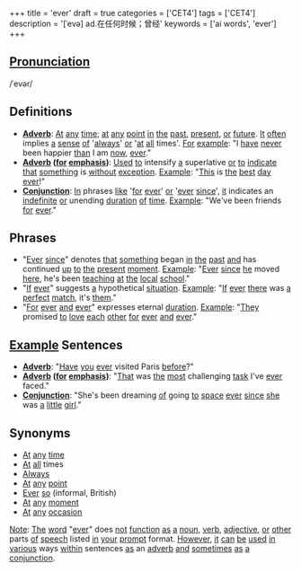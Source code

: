 +++
title = 'ever'
draft = true
categories = ['CET4']
tags = ['CET4']
description = '[ˈevə] ad.在任何时候；曾经'
keywords = ['ai words', 'ever']
+++

## [Pronunciation](/post/pronunciation/)
/ˈevər/

## Definitions
- **[Adverb](/post/adverb/)**: [At](/post/at/) [any](/post/any/) [time](/post/time/); [at](/post/at/) [any](/post/any/) [point](/post/point/) [in](/post/in/) [the](/post/the/) [past](/post/past/), [present](/post/present/), [or](/post/or/) [future](/post/future/). [It](/post/it/) [often](/post/often/) implies [a](/post/a/) [sense](/post/sense/) [of](/post/of/) '[always](/post/always/)' [or](/post/or/) '[at](/post/at/) [all](/post/all/) times'. [For](/post/for/) [example](/post/example/): "I [have](/post/have/) [never](/post/never/) been happier [than](/post/than/) I am [now](/post/now/), [ever](/post/ever/)."
- **[Adverb](/post/adverb/) ([for](/post/for/) [emphasis](/post/emphasis/))**: [Used](/post/used/) [to](/post/to/) intensify [a](/post/a/) superlative [or](/post/or/) [to](/post/to/) [indicate](/post/indicate/) [that](/post/that/) [something](/post/something/) is [without](/post/without/) [exception](/post/exception/). [Example](/post/example/): "[This](/post/this/) is [the](/post/the/) [best](/post/best/) [day](/post/day/) [ever](/post/ever/)!"
- **[Conjunction](/post/conjunction/)**: [In](/post/in/) phrases [like](/post/like/) '[for](/post/for/) [ever](/post/ever/)' [or](/post/or/) '[ever](/post/ever/) [since](/post/since/)', [it](/post/it/) indicates an [indefinite](/post/indefinite/) [or](/post/or/) unending [duration](/post/duration/) [of](/post/of/) [time](/post/time/). [Example](/post/example/): "We've been friends [for](/post/for/) [ever](/post/ever/)."

## Phrases
- "[Ever](/post/ever/) [since](/post/since/)" denotes [that](/post/that/) [something](/post/something/) began [in](/post/in/) [the](/post/the/) [past](/post/past/) [and](/post/and/) has continued [up](/post/up/) [to](/post/to/) [the](/post/the/) [present](/post/present/) [moment](/post/moment/). [Example](/post/example/): "[Ever](/post/ever/) [since](/post/since/) [he](/post/he/) moved [here](/post/here/), he's been [teaching](/post/teaching/) [at](/post/at/) [the](/post/the/) [local](/post/local/) [school](/post/school/)."
- "[If](/post/if/) [ever](/post/ever/)" suggests [a](/post/a/) hypothetical [situation](/post/situation/). [Example](/post/example/): "[If](/post/if/) [ever](/post/ever/) [there](/post/there/) was [a](/post/a/) [perfect](/post/perfect/) [match](/post/match/), it's [them](/post/them/)."
- "[For](/post/for/) [ever](/post/ever/) [and](/post/and/) [ever](/post/ever/)" expresses eternal [duration](/post/duration/). [Example](/post/example/): "[They](/post/they/) promised [to](/post/to/) [love](/post/love/) [each](/post/each/) [other](/post/other/) [for](/post/for/) [ever](/post/ever/) [and](/post/and/) [ever](/post/ever/)."

## [Example](/post/example/) Sentences
- **[Adverb](/post/adverb/)**: "[Have](/post/have/) [you](/post/you/) [ever](/post/ever/) visited Paris [before](/post/before/)?"
- **[Adverb](/post/adverb/) ([for](/post/for/) [emphasis](/post/emphasis/))**: "[That](/post/that/) was [the](/post/the/) [most](/post/most/) challenging [task](/post/task/) I've [ever](/post/ever/) faced."
- **[Conjunction](/post/conjunction/)**: "She's been dreaming [of](/post/of/) going [to](/post/to/) [space](/post/space/) [ever](/post/ever/) [since](/post/since/) [she](/post/she/) was [a](/post/a/) [little](/post/little/) [girl](/post/girl/)."

## Synonyms
- [At](/post/at/) [any](/post/any/) [time](/post/time/)
- [At](/post/at/) [all](/post/all/) times
- [Always](/post/always/)
- [At](/post/at/) [any](/post/any/) [point](/post/point/)
- [Ever](/post/ever/) [so](/post/so/) (informal, British)
- [At](/post/at/) [any](/post/any/) [moment](/post/moment/)
- [At](/post/at/) [any](/post/any/) [occasion](/post/occasion/)

[Note](/post/note/): [The](/post/the/) [word](/post/word/) "[ever](/post/ever/)" does [not](/post/not/) [function](/post/function/) [as](/post/as/) [a](/post/a/) [noun](/post/noun/), [verb](/post/verb/), [adjective](/post/adjective/), [or](/post/or/) [other](/post/other/) parts [of](/post/of/) [speech](/post/speech/) listed [in](/post/in/) [your](/post/your/) [prompt](/post/prompt/) format. [However](/post/however/), [it](/post/it/) [can](/post/can/) [be](/post/be/) [used](/post/used/) [in](/post/in/) [various](/post/various/) ways [within](/post/within/) sentences [as](/post/as/) an [adverb](/post/adverb/) [and](/post/and/) [sometimes](/post/sometimes/) [as](/post/as/) [a](/post/a/) [conjunction](/post/conjunction/).
